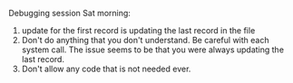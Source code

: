 Debugging session Sat morning:
1. update for the first record is updating the last record in the file
2. Don't do anything that you don't understand. Be careful with each system call. The issue seems to be that you were always updating the last record.
3. Don't allow any code that is not needed ever.
